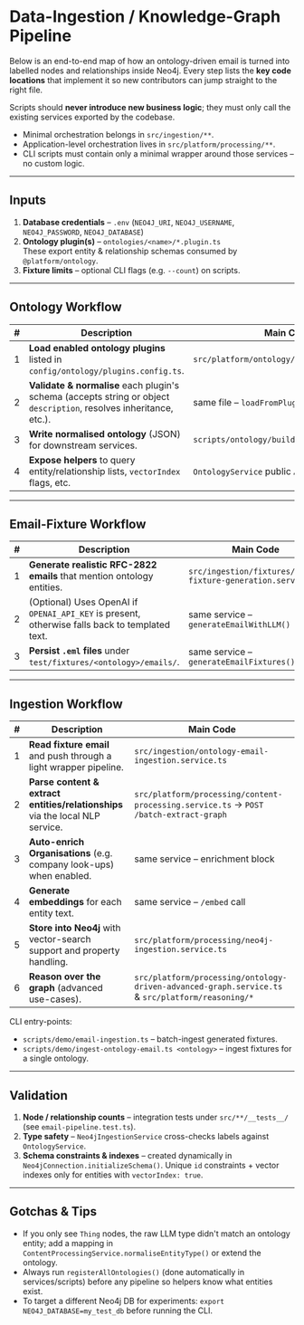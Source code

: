 # Data-Ingestion / Knowledge-Graph Pipeline

Below is an end-to-end map of how an ontology-driven email is turned into labelled nodes and relationships inside Neo4j. Every step lists the **key code locations** that implement it so new contributors can jump straight to the right file.

Scripts should **never introduce new business logic**; they must only call the existing services exported by the codebase.

* Minimal orchestration belongs in `src/ingestion/**`.
* Application-level orchestration lives in `src/platform/processing/**`.
* CLI scripts must contain only a minimal wrapper around those services – no custom logic.

---

## Inputs
1. **Database credentials** – `.env` (`NEO4J_URI`, `NEO4J_USERNAME`, `NEO4J_PASSWORD`, `NEO4J_DATABASE`)
2. **Ontology plugin(s)** – `ontologies/<name>/*.plugin.ts`  
   These export entity & relationship schemas consumed by `@platform/ontology`.
3. **Fixture limits** – optional CLI flags (e.g. `--count`) on scripts.

---

## Ontology Workflow
| # | Description | Main Code |
|---|-------------|-----------|
| 1 | **Load enabled ontology plugins** listed in `config/ontology/plugins.config.ts`. | `src/platform/ontology/ontology.service.ts` |
| 2 | **Validate & normalise** each plugin's schema (accepts string or object `description`, resolves inheritance, etc.). | same file – `loadFromPlugins()` |
| 3 | **Write normalised ontology** (JSON) for downstream services. | `scripts/ontology/build-ontology.ts` |
| 4 | **Expose helpers** to query entity/relationship lists, `vectorIndex` flags, etc. | `OntologyService` public API |

---

## Email-Fixture Workflow
| # | Description | Main Code |
|---|-------------|-----------|
| 1 | **Generate realistic RFC-2822 emails** that mention ontology entities. | `src/ingestion/fixtures/email-fixture-generation.service.ts` |
| 2 | (Optional) Uses OpenAI if `OPENAI_API_KEY` is present, otherwise falls back to templated text. | same service – `generateEmailWithLLM()` |
| 3 | **Persist `.eml` files** under `test/fixtures/<ontology>/emails/`. | same service – `generateEmailFixtures()` |

---

## Ingestion Workflow
| # | Description | Main Code |
|---|-------------|-----------|
| 1 | **Read fixture email** and push through a light wrapper pipeline. | `src/ingestion/ontology-email-ingestion.service.ts` |
| 2 | **Parse content & extract entities/relationships** via the local NLP service. | `src/platform/processing/content-processing.service.ts`  → `POST /batch-extract-graph` |
| 3 | **Auto-enrich Organisations** (e.g. company look-ups) when enabled. | same service – enrichment block |
| 4 | **Generate embeddings** for each entity text. | same service – `/embed` call |
| 5 | **Store into Neo4j** with vector-search support and property handling. | `src/platform/processing/neo4j-ingestion.service.ts` |
| 6 | **Reason over the graph** (advanced use-cases). | `src/platform/processing/ontology-driven-advanced-graph.service.ts` & `src/platform/reasoning/*` |

CLI entry-points:
* `scripts/demo/email-ingestion.ts` – batch-ingest generated fixtures.
* `scripts/demo/ingest-ontology-email.ts <ontology>` – ingest fixtures for a single ontology.

---

## Validation
1. **Node / relationship counts** – integration tests under `src/**/__tests__/` (see `email-pipeline.test.ts`).
2. **Type safety** – `Neo4jIngestionService` cross-checks labels against `OntologyService`.
3. **Schema constraints & indexes** – created dynamically in `Neo4jConnection.initializeSchema()`.  Unique `id` constraints + vector indexes only for entities with `vectorIndex: true`.

---

## Gotchas & Tips
* If you only see `Thing` nodes, the raw LLM type didn't match an ontology entity; add a mapping in `ContentProcessingService.normaliseEntityType()` or extend the ontology.
* Always run `registerAllOntologies()` (done automatically in services/scripts) before any pipeline so helpers know what entities exist.
* To target a different Neo4j DB for experiments: `export NEO4J_DATABASE=my_test_db` before running the CLI. 